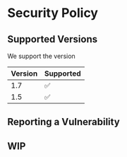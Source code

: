 # Security Policy

## Supported Versions

We support the version

| Version | Supported          |
| ------- | ------------------ |
| 1.7     | :white_check_mark: |
| 1.5     | :white_check_mark: |

## Reporting a Vulnerability

## WIP

